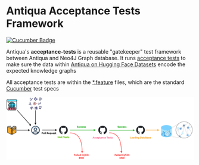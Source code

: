 Antiqua Acceptance Tests Framework
==================================

[![Cucumber Badge][Cucumber Badge]][Cucumber]

Antiqua's __acceptance-tests__ is a reusable "gatekeeper" test framework between Antiqua and Neo4J Graph database. It
runs [acceptance tests](https://cucumber-bdd.netlify.app/docs/bdd/) to make sure the data within
[Antiqua on Hugging Face Datasets][Hugging Face dataset URL] encode the expected knowledge graphs

All acceptance tests are within the [*.feature](./features) files, which are the standard [Cucumber] test specs

![Data pipeline](docs/data-pipeline.png "Error loading data-pipeline.png")

[Cucumber]: https://cucumber-bdd.netlify.app/
[Cucumber Badge]: https://img.shields.io/badge/Cucumber-23D96C.svg?style=for-the-badge&logo=cucumber&logoColor=white

[Hugging Face dataset URL]: https://huggingface.co/datasets/QubitPi/Antiqua
